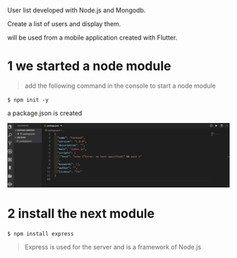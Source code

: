 
 User list developed with Node.js and Mongodb.
 
 Create a list of users and display them.

will be used from a mobile application created with Flutter.


# 1 we started a node module

>add the following command in the console to start a node module

`$ npm init -y`

a package.json is created

![](/IMG/json.png)

# 2 install the next module

`$ npm install express`

>Express is used for the server and is a framework of Node.js



